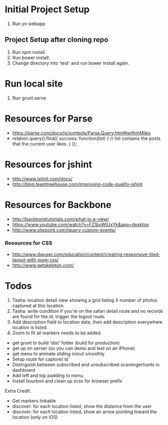 # Initial Project Setup

1. Run yo webapp

## Project Setup after cloning repo

1. Run npm install.
2. Run bower install.
3. Change directory into 'test' and run bower install again.

# Run local site
1. Run grunt serve

# Resources for Parse
* https://parse.com/docs/js/symbols/Parse.Query.html#withinMiles
* relation.query().find({
  success: function(list) {
    // list contains the posts that the current user likes.
  }
});

# Resources for jshint

* http://www.jshint.com/docs/
* http://blog.teamtreehouse.com/improving-code-quality-jshint

# Resources for Backbone

* http://backbonetutorials.com/what-is-a-view/
* https://www.youtube.com/watch?v=FZSjvWtUxYk&app=desktop
* http://www.sitepoint.com/jquery-custom-events/

### Resources for CSS
* http://www.dwuser.com/education/content/creating-responsive-tiled-layout-with-pure-css/
* http://www.getskeleton.com/

# Todos
 
1. Tasha: location detail view showing a grid listing X number of photos captured at this location.
2. Tasha: write condition if you're on the safari detail route and no records are found for the id, trigger the logout route.
3. Add description field to location data, then add description everywhere location is listed.
4. Zoom to fit all markers needs to be added.

* get grunt to build 'dist' folder (build for production)
* get up on server (so you can demo and test on an iPhone)
* get menu to animate sliding in/out smoothly
* Setup route for capture/:id
* Distinguish between subscribed and unsubscribed scavengerhunts in dashboard
* Add left and top padding to menu.
* Install bourbon and clean up scss for browser prefix

Extra Credit: 
* Get markers linkable
* discover: for each location listed, show the distance from the user
* discover: for each location listed, show an arrow pointing toward the location (only on iOS)




